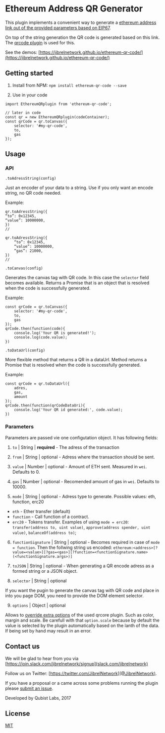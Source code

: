 # Ethereum Address QR Generator

This plugin implements a convenient way to generate a [ethereum address link out of the provided parameters based on EIP67](https://github.com/ethereum/EIPs/issues/67).

On top of the string generation the QR code is generated based on this link. The [qrcode plugin](https://www.npmjs.com/package/qrcode) is used for this.

See the demos: [https://jibrelnetwork.github.io/ethereum-qr-code/](https://jibrelnetwork.github.io/ethereum-qr-code/)


## Getting started

 1. Install from NPM: `npm install ethereum-qr-code --save`

 2. Use in your code

```
import EthereumQRplugin from 'ethereum-qr-code';

// later in code
const qr = new EthereumQRplugin(codeContainer);
const qrCode = qr.toCanvas({
    selector: '#my-qr-code',
    to,
    gas
});

```

## Usage

### API

`.toAdressString(config)`

Just an encoder of your data to a string. Use if you only want an encode string, no QR code needed.

Example:

```
qr.toAdressString({
“to”: 0x12345,
“value”: 10000000,
})
//

qr.toAdressString({
    “to”: 0x12345,
    “value”: 10000000,
    “gas”: 21000,
})
//
```
`.toCanvas(config)`

Generates the canvas tag with QR code. In this case the `selector` field becomes available.
Returns a Promise that is an object that is resolved when the code is successfully generated.

Example:

```
const qrCode = qr.toCanvas({
    selector: '#my-qr-code',
    to,
    gas
});
qrCode.then(function(code){
    console.log('Your QR is generated!');
    console.log(code.value);
})
```

`.toDataUrl(config)`

More flexible method that returns a QR in a dataUrl.
Method returns a Promise that is resolved when the code is successfully generated.

Example:

```
const qrCode = qr.toDataUrl({
    adres,
    gas,
    amount
});
qrCode.then(function(qrCodeDataUri){
    console.log('Your QR id generated:', code.value);
})
```

### Parameters

Parameters are passed vie one configutation object. It has following fields:

 1. `to` | String | **required** - The adress of the transaction

 2. `from` | String | optional - Adress where the transaction should be sent.

 3. `value` | Number | optional - Amount of ETH sent. Measured in `wei`. Defaults to 0.

 4. `gas` | Number | optional - Recomended amount of gas in `wei`. Defaults to 10000.

 5. `mode` | String | optional - Adress type to generate. Possible values: eth, function, erc20

 - `eth` - Ether transfer (default)
 - `function` - Call function of a contract.
 - `erc20` - Tokens transfer. Examples of using `mode = erc20`: `transfer(address to, uint value)`, `approve(address spender, uint value)`, `balanceOf(address to)`;

 6. `functionSignature` | String | optional - Becomes required in case of `mode = function`. Then the follwing string us encoded: `ethereum:<address>[?value=<value>][?gas=<gas>][?function=<functionSignature.name>(<functionSignature.args>)]`

 7. `toJSON`  | String | optional - When generating a QR encode adress as a formed string or a JSON object.

 8. `selector` | String | optional

 If you want the pugin to generate the canvas tag with QR code and place in into you page DOM, you need to provide the DOM element selector.

 9. `options` | Object | optional

Allows to [override extra options](https://www.npmjs.com/package/qrcode#options-9) of the used qrcore plugin. Such as color, margin and scale. Be carefull with that `option.scale` because by default the value is selected by the plugin automatically based on the lanth of the data. If being set by hand may result in an error.


## Contact us

We will be glad to hear from you via [https://join.slack.com/jibrelnetwork/signup](slack.com/jibrelnetwork)

Follow us on Twitter: [https://twitter.com/JibrelNetwork](@JibrelNetwork).

If you have a proposal or a came across some problems running the plugin please [submit an issue](https://github.com/jibrelnetwork/ethereum-qr-code/issues).


Developed by Qubist Labs, 2017

## License 

[MIT](LICENSE.md)
